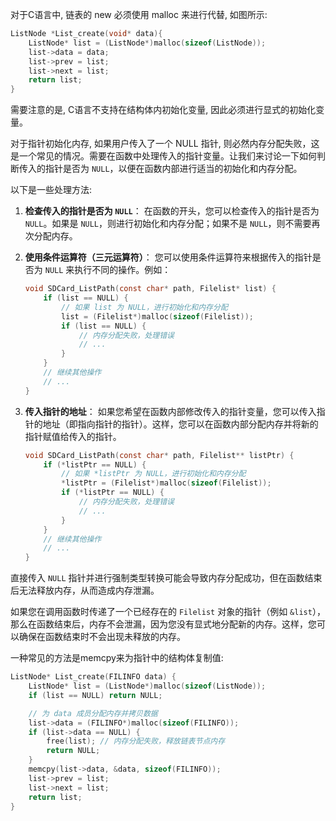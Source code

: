 对于C语言中, 链表的 new 必须使用 malloc 来进行代替, 如图所示:
```c
ListNode *List_create(void* data){
    ListNode* list = (ListNode*)malloc(sizeof(ListNode));
    list->data = data;
    list->prev = list;
    list->next = list;
    return list;
}
```

需要注意的是, C语言不支持在结构体内初始化变量, 因此必须进行显式的初始化变量。

对于指针初始化内存, 如果用户传入了一个 NULL 指针, 则必然内存分配失败，这是一个常见的情况。需要在函数中处理传入的指针变量。让我们来讨论一下如何判断传入的指针是否为 `NULL`，以便在函数内部进行适当的初始化和内存分配。

以下是一些处理方法:
1. **检查传入的指针是否为 `NULL`**： 在函数的开头，您可以检查传入的指针是否为 `NULL`。如果是 `NULL`，则进行初始化和内存分配；如果不是 `NULL`，则不需要再次分配内存。
2. **使用条件运算符（三元运算符）**： 您可以使用条件运算符来根据传入的指针是否为 `NULL` 来执行不同的操作。例如：
    ```c
    void SDCard_ListPath(const char* path, Filelist* list) {
        if (list == NULL) {
            // 如果 list 为 NULL，进行初始化和内存分配
            list = (Filelist*)malloc(sizeof(Filelist));
            if (list == NULL) {
                // 内存分配失败，处理错误
                // ...
            }
        }
        // 继续其他操作
        // ...
    }
    ```
    
3. **传入指针的地址**： 如果您希望在函数内部修改传入的指针变量，您可以传入指针的地址（即指向指针的指针）。这样，您可以在函数内部分配内存并将新的指针赋值给传入的指针。
    
    ```c
    void SDCard_ListPath(const char* path, Filelist** listPtr) {
        if (*listPtr == NULL) {
            // 如果 *listPtr 为 NULL，进行初始化和内存分配
            *listPtr = (Filelist*)malloc(sizeof(Filelist));
            if (*listPtr == NULL) {
                // 内存分配失败，处理错误
                // ...
            }
        }
        // 继续其他操作
        // ...
    }
    ```

直接传入 `NULL` 指针并进行强制类型转换可能会导致内存分配成功，但在函数结束后无法释放内存，从而造成内存泄漏。

如果您在调用函数时传递了一个已经存在的 `Filelist` 对象的指针（例如 `&list`），那么在函数结束后，内存不会泄漏，因为您没有显式地分配新的内存。这样，您可以确保在函数结束时不会出现未释放的内存。

一种常见的方法是memcpy来为指针中的结构体复制值:
```cpp
ListNode* List_create(FILINFO data) {
    ListNode* list = (ListNode*)malloc(sizeof(ListNode));
    if (list == NULL) return NULL;

    // 为 data 成员分配内存并拷贝数据
    list->data = (FILINFO*)malloc(sizeof(FILINFO));
    if (list->data == NULL) {
        free(list); // 内存分配失败，释放链表节点内存
        return NULL;
    }
    memcpy(list->data, &data, sizeof(FILINFO));
    list->prev = list;
    list->next = list;
    return list;
}

```